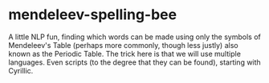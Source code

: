 # mendeleev-spelling-bee
A little NLP fun, finding which words can be made using only the symbols of Mendeleev's Table (perhaps more commonly, though less justly) also known as the Periodic Table. The trick here is that we will use multiple languages. Even scripts (to the degree that they can be found), starting with Cyrillic.
